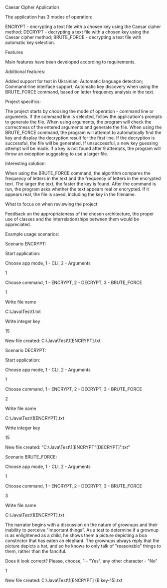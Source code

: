 Caesar Cipher Application

The application has 3 modes of operation:

ENCRYPT - encrypting a text file with a chosen key using the Caesar cipher method;
DECRYPT - decrypting a text file with a chosen key using the Caesar cipher method;
BRUTE_FORCE - decrypting a text file with automatic key selection.

Features

Main features have been developed according to requirements.

Additional features:

Added support for text in Ukrainian;
Automatic language detection;
Command-line interface support;
Automatic key discovery when using the BRUTE_FORCE command, based on letter frequency analysis in the text.

Project specifics:

The project starts by choosing the mode of operation - command line or arguments.
If the command line is selected, follow the application's prompts to generate the file.
When using arguments, the program will check the correctness of the entered arguments and generate the file. When using the BRUTE_FORCE command, the program will attempt to automatically find the key and display the decryption result for the first line. If the decryption is successful, the file will be generated. If unsuccessful, a new key guessing attempt will be made. If a key is not found after 9 attempts, the program will throw an exception suggesting to use a larger file.

Interesting solution:

When using the BRUTE_FORCE command, the algorithm compares the frequency of letters in the text and the frequency of letters in the encrypted text. The larger the text, the faster the key is found. After the command is run, the program asks whether the text appears real or encrypted. If it appears real, the file is saved, including the key in the filename.

What to focus on when reviewing the project:

Feedback on the appropriateness of the chosen architecture, the proper use of classes and the interrelationships between them would be appreciated.

Example usage scenarios:

Scenario ENCRYPT:

Start application:

Choose app mode, 1 - CLI, 2 - Arguments

1

Choose command, 1 - ENCRYPT, 2 - DECRYPT, 3 - BRUTE_FORCE

1

Write file name

C:\Java\Test\1.txt

Write integer key

15

New file created: C:\Java\Test\1[ENCRYPT].txt


Scenario DECRYPT:

Start application:

Choose app mode, 1 - CLI, 2 - Arguments

1

Choose command, 1 - ENCRYPT, 2 - DECRYPT, 3 - BRUTE_FORCE

2

Write file name

C:\Java\Test\1[ENCRYPT].txt

Write integer key

15

New file created: "C:\Java\Test\1[ENCRYPT"[DECRYPT]".txt"

Scenario BRUTE_FORCE:

Choose app mode, 1 - CLI, 2 - Arguments

1

Choose command, 1 - ENCRYPT, 2 - DECRYPT, 3 - BRUTE_FORCE

3

Write file name

C:\Java\Test\1[ENCRYPT].txt

The narrator begins with a discussion on the nature of grownups and their inability to perceive "important things". As a test to determine if a grownup is as enlightened as a child, he shows them a picture depicting a boa constrictor that has eaten an elephant. The grownups always reply that the picture depicts a hat, and so he knows to only talk of "reasonable" things to them, rather than the fanciful.

Does it look correct? Please, choose, 1 - "Yes", any other character - "No"

1

New file created: C:\Java\Test\1[ENCRYPT] (B key-15).txt
